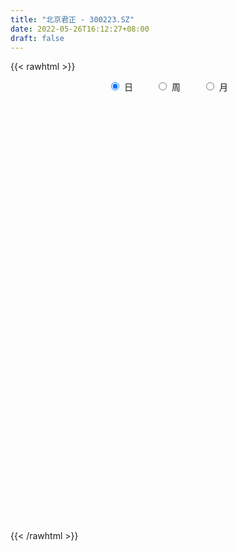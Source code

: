 ```yaml
---
title: "北京君正 - 300223.SZ"
date: 2022-05-26T16:12:27+08:00
draft: false
---
```

{{< rawhtml >}}
    <div style="text-align: center">
        <label style="padding: 1rem;"><input style="margin-right: .5rem" type="radio" name="period" value="D" checked onclick="period_change(this)">日</label>
        <label style="padding: 1rem;"><input style="margin-right: .5rem" type="radio" name="period" value="W" onclick="period_change(this)">周</label>
        <label style="padding: 1rem;"><input style="margin-right: .5rem" type="radio" name="period" value="M" onclick="period_change(this)">月</label>
    </div>
    <div id="chart" style="height: 700px;"></div> 
    <script type="text/javascript">
        const D_v = [84270.51,56383.47,56503.86,45281.15,44672.81,150860.76,110111.53,85187.93,213343.39,241143.5,139353.38,173042.78,112710.68,86543.29,142163.67,182249.05,111725.04,137125.11,153943.6,127620.6,141353.6,153854.5,178239.29,139499.93,108599.15,109347.55,140710.56,99074.39,81057.62,93890.1,126804.43,168637.62,96932.15,130476.59,152472.96,127607.55,123299.64,109580.13,89588.7,192807.83,142695.6,112813.03,86431.89,106050.54,78913.01,150518.63,156950.48,129943.34,115476.29,156248.58,188972.91,164316.49,175962.92,145520.25,189223.09,236355.39,152756.4,135109.88,102985.72,107028.63,116145.38,81200.71,123341.85,99102.23,124069.54,82002.11,112247.06,104123.64,108780.94,82328.48,105065.54,78488.36,102262.61,65218.27,82746.52,151040.43,88579.19,66542.63,94094.22,84524.3,58866.49,64564.28,54516.2,122815.86,154032.69,126493.06,66689.51,63449.24,45059.71,45998.02,71155.62,55121.89,64420.0,63271.1,47620.07,42903.28,49567.62,61291.76,51312.29,44168.86,44157.63,93023.47,114660.49,72688.44,48770.78,46878.37,162962.13,146911.44,141739.46,123471.37,118352.24,169072.61,116456.59,188192.93,122099.86,104673.9,118506.46,80360.63,92341.97,87863.37,115065.53,124339.17,62760.75,53795.1,56378.88,136765.93,68798.02,120783.42,137734.88,161833.72,95466.2,116543.44,92659.72,89073.76,83366.94,146425.81,149251.59,107357.75,81939.72,146765.56,157216.56,77253.02,69275.86,55476.41,53747.73,73339.72,128669.02,77452.18,41819.21,65744.65,59485.75,59907.71,43838.48,44656.55,45108.89,41390.24,42404.79,64822.56,57887.19,43411.29,148241.69,120243.7,104095.28,64319.55,63976.53,70634.63,86823.95,87615.01,54882.97,49953.25,47066.4,58661.37,61371.96,81991.78,47078.73,44647.34,58638.74,56228.92,40327.98,37397.46,33649.64,36145.61,55011.7,55160.36,59713.38,55528.57,45867.82,68282.62,127927.92,85063.36,67469.9,63909.34,61465.79,64440.18,62807.09,100445.43,81000.83,89641.88,77989.79,144338.3,106461.25,58663.84,95627.49,112183.85,122029.66,65165.95,64274.88,46405.75,36099.78,52005.27,70195.51,59459.88,37994.36,46578.43,40497.39,37326.83,42936.76,38983.83,42860.75,80863.81,56716.1,37644.83,54515.29,61215.79,56371.62,65597.17,44815.74,61304.18,74959.6,67238.75,53145.35,73294.15,92201.91,100791.51,80191.48,63892.18,57636.62,93394.6,110182.67,83879.39,79053.02,65950.66,74339.66,60784.08,122821.39,87662.36,195127.19,142938.94,92492.65,76794.56]
const D_histogram = [0.0,-0.1631243305,-0.2124804717,-0.2186769006,-0.2989535217,0.1654628781,0.5349230173,0.5515483352,1.3994819003,2.1078294007,2.4930316254,2.7176366225,2.6531444364,2.3007626786,2.1187612868,1.9155219949,1.5023193052,1.3241967481,1.3533440679,1.1357346556,1.2413416089,0.8781034319,1.0453358276,0.9327453779,0.7353356746,0.3192132482,0.2057360724,-0.1752472392,-0.45782901,-0.6494760036,-1.0355288762,-0.789483451,-0.9669195742,-0.8143488039,-0.2983430094,-0.2095170636,-0.3045496662,-0.2232422148,-0.3389337702,0.7676313413,0.978702332,1.1187209733,1.0166916468,0.8578800794,0.5147714628,1.017463503,2.0382086492,2.7913509625,3.1649960606,4.3129304636,5.0637688827,6.3010473062,6.8514027671,6.5846792694,4.812436108,1.9653467907,0.5325822931,-0.4720561041,-1.3384075112,-1.8003066971,-2.5336854297,-2.9654242286,-3.072772376,-3.6004300186,-3.4169048815,-3.7020496222,-4.2065079531,-4.0025496179,-3.6682070295,-3.3098097468,-2.782929927,-2.6554634592,-2.7496150817,-2.6900342198,-2.5649123717,-2.9910135869,-3.1157016985,-3.5126356638,-3.3749268777,-2.857606966,-2.5033131316,-2.2812987647,-1.9131462444,-1.2870937116,-1.9517753353,-1.7652032618,-1.6756139521,-1.8602017371,-1.7279188218,-1.6935849563,-1.4211931596,-1.3054689118,-1.2093452674,-0.8559262713,-0.8492115236,-0.5355540886,-0.2674563753,-0.2628064444,-0.281250034,-0.1893922345,-0.2159400308,0.0355406641,-0.1639912031,-0.0744181822,0.0137829478,-0.0981747345,0.6392568208,1.517319391,2.0524093585,1.9269023019,1.6933053954,2.0110810581,1.9971587954,2.6387946495,3.0262585671,3.1193516328,2.9674476014,2.4889615606,2.3855095137,1.9714665514,1.7571250589,0.9853149246,0.4434818654,-0.0384939307,-0.3267724401,-1.2250932697,-1.6026509442,-1.0725930173,-0.3825452304,0.2569695824,0.4069519095,-0.1690326672,-0.6231807097,-0.9323404157,-0.989979196,-0.6383554676,-0.1122857001,0.0331238778,0.0196751164,0.534006647,0.1505511655,-0.1632120161,-0.4790147471,-0.7069733723,-0.8439755282,-1.0386687289,-1.7228170291,-1.9451577497,-2.0680886043,-1.8648355012,-1.5184243299,-1.1122993438,-0.6664416542,-0.4498302136,-0.3412870381,-0.0590549258,0.1278431101,-0.1571525724,-0.6071139968,-0.9249030048,-1.7811730049,-2.3178233806,-2.742619218,-2.7503371715,-2.7701251692,-2.3944579258,-1.7117723289,-0.9374626845,-0.3681787863,0.0512534173,0.3265775636,0.7848561289,0.883994414,1.2556164551,1.240252991,0.9949911626,0.8683025097,0.5748974118,0.5490852426,0.4339115921,0.2582038674,0.1878322189,0.4260603121,0.3937006502,0.6360736128,0.5068017205,0.3186902083,0.2713125515,0.8819865956,1.0516731256,1.2770040324,1.3444377054,1.4339405489,1.2166092406,0.7677169503,0.7462150547,0.3723500527,0.2545914684,0.0987317349,-0.299616372,-0.3567740058,-0.5689657599,-1.0043939971,-0.9917556575,-0.6207369589,-0.4566654841,-0.2843603112,-0.2103671421,-0.1554446894,-0.1877523648,-0.2968633595,-0.378155543,-0.4770931992,-0.2949136946,-0.3264048354,-0.2150098826,-0.2427679744,-0.3468015833,-0.3947581384,-0.801098856,-0.797567686,-0.8462960718,-0.7899175151,-0.584575722,-0.2576462264,-0.1282440562,-0.0174584565,0.0107968475,-0.1679826066,-0.5127213735,-0.7846102213,-0.4963810486,-0.4677540053,-0.2812722693,-0.1900560996,-0.212676845,-0.0886359326,0.2180321041,0.6149361802,0.944082264,1.2209254644,1.3226082957,1.5084611213,1.5162710349,1.8598126868,1.9492801673,2.6323489485,2.654579956,2.5042838275,2.1388938294]
const D_fast = [0.0,-0.2039054131,-0.3063816722,-0.3672473263,-0.5222623279,-0.0164802086,0.486710685,0.6412230867,1.8390271269,3.0743319775,4.0827921085,4.9868062613,5.5856001842,5.8084090961,6.156098026,6.4317392328,6.3941163695,6.5470429994,6.9145263362,6.9808505877,7.3967929433,7.2530806243,7.6816469769,7.8022428716,7.7886670869,7.4523479726,7.3903048149,6.9655096935,6.5684706703,6.2144546757,5.569519584,5.6181941465,5.1990281297,5.1480116991,5.5894317413,5.6258784211,5.4547084019,5.4802052997,5.2797803017,6.5782532485,7.0339998222,7.4536987068,7.6058422921,7.6615007445,7.4470849935,8.2041429096,9.734440218,11.185420272,12.3503143853,14.5764814041,16.5932620439,19.4058022939,21.6690084466,23.0484547662,22.4793206319,20.1235680123,18.823949088,17.7012966648,16.5003433798,15.5883675197,14.2215674296,13.0484725735,12.1729313322,10.7451661849,10.0744651016,8.8638079554,7.3077226362,6.5110435669,5.9283343979,5.4592792439,5.2904265819,4.7540271849,3.972471792,3.359544099,2.8434378541,1.6695832423,0.765969706,-0.5091231752,-1.2151461086,-1.4122279384,-1.6837623869,-2.0320727111,-2.1422067519,-1.8379276471,-2.9905531046,-3.2452818465,-3.5745960249,-4.2242342442,-4.5239310343,-4.9129934079,-4.9958999011,-5.2065428812,-5.4127555536,-5.2733181254,-5.4789062586,-5.2991373457,-5.0979037263,-5.1589554065,-5.2477115046,-5.2032017637,-5.2837345677,-5.0233687068,-5.2638983747,-5.1929298994,-5.1012830325,-5.2377843984,-4.3405386379,-3.0831462199,-2.0349539128,-1.6787353939,-1.4890059516,-0.6684600243,-0.1830925882,1.1182419283,2.2622704876,3.1352014616,3.7251593305,3.8689136799,4.3618390114,4.440662687,4.6656024591,4.140121056,3.7091584632,3.2175591844,2.8475875649,1.6429934179,0.8647730073,1.1266826799,1.7210941592,2.4248513677,2.6765716721,2.0583289286,1.4483857087,0.9061408988,0.6010073195,0.793042181,1.2910405235,1.4447310708,1.4362010885,2.0840342808,1.7382165907,1.3836504051,0.9480939873,0.543392019,0.195395981,-0.2589644018,-1.3738169593,-2.0824471173,-2.722400123,-2.9853558953,-3.0185508064,-2.8905006563,-2.6112533802,-2.507099493,-2.4838780771,-2.2164096962,-1.9975508828,-2.3218347084,-2.923574632,-3.4725893912,-4.7741526425,-5.8902588634,-7.0007095053,-7.6960117517,-8.4083310416,-8.6312782797,-8.376535765,-7.8365917918,-7.3593525901,-6.9271070322,-6.570138495,-5.9156458975,-5.5955090089,-4.9099828539,-4.6152830704,-4.6117971081,-4.5214101335,-4.6710908785,-4.559631737,-4.5663274895,-4.6774842474,-4.7008978411,-4.3561546699,-4.2900891692,-3.8886978035,-3.8912692656,-3.9997082258,-3.9792577447,-3.1480870517,-2.7154822403,-2.1709003254,-1.7673572261,-1.3193692454,-1.2325482435,-1.4895112962,-1.3244594281,-1.6052369169,-1.6593476341,-1.7905244339,-2.2637766338,-2.410127769,-2.7645609631,-3.4510876996,-3.6863882743,-3.4705538155,-3.4206487117,-3.3194336165,-3.298032233,-3.2819709526,-3.3612167193,-3.5445435539,-3.7203746231,-3.9385855791,-3.8301344981,-3.9432268478,-3.8855843656,-3.974034451,-4.1647684557,-4.3114145454,-4.918029977,-5.1138907285,-5.3741931323,-5.5152939543,-5.4560960917,-5.1935781528,-5.0962369966,-4.989816011,-4.9588614951,-5.1796366009,-5.6525557112,-6.1205971143,-5.9564632037,-6.0447746617,-5.9286109931,-5.8849088483,-5.9606988049,-5.8588168757,-5.4976408129,-4.9470026918,-4.381836042,-3.7997614755,-3.3674265703,-2.8044584644,-2.417580792,-1.6090859684,-1.0322984461,0.3088575723,0.9947335687,1.470508397,1.6398418563]
const D_slow = [0.0,-0.0407810826,-0.0939012005,-0.1485704257,-0.2233088061,-0.1819430866,-0.0482123323,0.0896747515,0.4395452266,0.9665025768,1.5897604831,2.2691696388,2.9324557478,3.5076464175,4.0373367392,4.5162172379,4.8917970642,5.2228462512,5.5611822682,5.8451159321,6.1554513344,6.3749771923,6.6363111492,6.8694974937,7.0533314124,7.1331347244,7.1845687425,7.1407569327,7.0262996802,6.8639306793,6.6050484603,6.4076775975,6.165947704,5.962360503,5.8877747506,5.8353954847,5.7592580682,5.7034475145,5.6187140719,5.8106219072,6.0552974902,6.3349777335,6.5891506453,6.8036206651,6.9323135308,7.1866794065,7.6962315688,8.3940693095,9.1853183246,10.2635509405,11.5294931612,13.1047549877,14.8176056795,16.4637754969,17.6668845239,18.1582212215,18.2913667948,18.1733527688,17.838750891,17.3886742167,16.7552528593,16.0138968022,15.2457037082,14.3455962035,13.4913699831,12.5658575776,11.5142305893,10.5135931848,9.5965414274,8.7690889907,8.073356509,7.4094906442,6.7220868737,6.0495783188,5.4083502259,4.6605968291,3.8816714045,3.0035124886,2.1597807691,1.4453790276,0.8195507447,0.2492260535,-0.2290605075,-0.5508339355,-1.0387777693,-1.4800785847,-1.8989820728,-2.364032507,-2.7960122125,-3.2194084516,-3.5747067415,-3.9010739694,-4.2034102863,-4.4173918541,-4.629694735,-4.7635832571,-4.830447351,-4.8961489621,-4.9664614706,-5.0138095292,-5.0677945369,-5.0589093709,-5.0999071717,-5.1185117172,-5.1150659803,-5.1396096639,-4.9797954587,-4.6004656109,-4.0873632713,-3.6056376958,-3.182311347,-2.6795410824,-2.1802513836,-1.5205527212,-0.7639880795,0.0158498287,0.7577117291,1.3799521193,1.9763294977,2.4691961355,2.9084774003,3.1548061314,3.2656765978,3.2560531151,3.1743600051,2.8680866876,2.4674239516,2.1992756972,2.1036393896,2.1678817852,2.2696197626,2.2273615958,2.0715664184,1.8384813145,1.5909865155,1.4313976486,1.4033262236,1.411607193,1.4165259721,1.5500276338,1.5876654252,1.5468624212,1.4271087344,1.2503653913,1.0393715093,0.779704327,0.3490000698,-0.1372893676,-0.6543115187,-1.120520394,-1.5001264765,-1.7782013125,-1.944811726,-2.0572692794,-2.1425910389,-2.1573547704,-2.1253939929,-2.164682136,-2.3164606352,-2.5476863864,-2.9929796376,-3.5724354828,-4.2580902873,-4.9456745801,-5.6382058724,-6.2368203539,-6.6647634361,-6.8991291072,-6.9911738038,-6.9783604495,-6.8967160586,-6.7005020264,-6.4795034229,-6.1655993091,-5.8555360613,-5.6067882707,-5.3897126433,-5.2459882903,-5.1087169796,-5.0002390816,-4.9356881148,-4.88873006,-4.782214982,-4.6837898195,-4.5247714163,-4.3980709861,-4.3183984341,-4.2505702962,-4.0300736473,-3.7671553659,-3.4479043578,-3.1117949315,-2.7533097942,-2.4491574841,-2.2572282465,-2.0706744828,-1.9775869696,-1.9139391025,-1.8892561688,-1.9641602618,-2.0533537632,-2.1955952032,-2.4466937025,-2.6946326168,-2.8498168566,-2.9639832276,-3.0350733054,-3.0876650909,-3.1265262632,-3.1734643544,-3.2476801943,-3.3422190801,-3.4614923799,-3.5352208035,-3.6168220124,-3.670574483,-3.7312664766,-3.8179668724,-3.916656407,-4.116931121,-4.3163230425,-4.5278970605,-4.7253764392,-4.8715203697,-4.9359319263,-4.9679929404,-4.9723575545,-4.9696583426,-5.0116539943,-5.1398343377,-5.335986893,-5.4600821551,-5.5770206564,-5.6473387238,-5.6948527487,-5.7480219599,-5.7701809431,-5.715672917,-5.561938872,-5.325918306,-5.0206869399,-4.690034866,-4.3129195856,-3.9338518269,-3.4688986552,-2.9815786134,-2.3234913763,-1.6598463873,-1.0337754304,-0.4990519731]
const D_data = [['2021-05-17', 62.1357, 64.8217, 62.0958, 65.7003],['2021-05-18', 63.8032, 62.2656, 61.9061, 63.8032],['2021-05-19', 61.0075, 62.9545, 59.9091, 63.6734],['2021-05-20', 62.9246, 63.1542, 62.6649, 65.6105],['2021-05-21', 62.3854, 61.7563, 61.7364, 63.6435],['2021-05-24', 60.8976, 69.5445, 60.638, 71.6613],['2021-05-25', 70.9224, 70.8825, 69.6144, 73.9678],['2021-05-26', 70.7726, 67.9469, 67.6474, 70.8825],['2021-05-27', 67.897, 81.5363, 67.897, 81.5363],['2021-05-28', 81.1769, 85.5203, 78.5808, 90.1133],['2021-05-31', 86.0395, 86.4688, 84.4918, 89.005],['2021-06-01', 84.86, 88.48, 84.06, 93.85],['2021-06-02', 88.59, 87.82, 85.89, 89.8],['2021-06-03', 86.5, 85.53, 83.78, 87.43],['2021-06-04', 86.6, 88.53, 84.0, 91.29],['2021-06-07', 89.38, 89.45, 86.72, 92.33],['2021-06-08', 87.82, 87.19, 86.03, 88.76],['2021-06-09', 85.88, 90.39, 85.88, 93.5],['2021-06-10', 88.9, 94.43, 88.77, 95.73],['2021-06-11', 93.5, 92.64, 90.74, 95.72],['2021-06-15', 92.79, 98.2, 90.6, 99.85],['2021-06-16', 97.5, 93.37, 92.01, 105.3],['2021-06-17', 94.98, 101.19, 93.5, 104.9],['2021-06-18', 100.0, 99.59, 95.6, 101.95],['2021-06-21', 97.68, 99.35, 97.68, 102.99],['2021-06-22', 99.0, 96.38, 95.27, 100.69],['2021-06-23', 96.02, 99.97, 95.8, 103.2],['2021-06-24', 98.92, 96.31, 94.57, 101.8],['2021-06-25', 96.0, 96.5, 93.18, 98.17],['2021-06-28', 95.5, 96.9, 94.62, 100.9],['2021-06-29', 97.22, 93.18, 90.1, 97.5],['2021-06-30', 94.43, 100.92, 92.58, 104.81],['2021-07-01', 102.01, 95.99, 95.99, 102.06],['2021-07-02', 97.4, 100.21, 95.69, 101.85],['2021-07-05', 103.05, 106.98, 101.0, 108.8],['2021-07-06', 105.89, 103.9, 100.33, 106.98],['2021-07-07', 100.39, 102.2, 94.0, 102.96],['2021-07-08', 101.0, 104.98, 99.7, 105.79],['2021-07-09', 101.94, 103.0, 99.59, 104.49],['2021-07-12', 104.1, 122.0, 101.1, 123.59],['2021-07-13', 119.6, 115.9, 110.0, 121.79],['2021-07-14', 112.9, 117.69, 112.8, 122.5],['2021-07-15', 114.99, 116.54, 113.4, 118.98],['2021-07-16', 117.78, 116.83, 115.27, 122.66],['2021-07-19', 112.0, 114.69, 111.11, 117.6],['2021-07-20', 113.0, 127.35, 112.68, 130.0],['2021-07-21', 128.62, 140.27, 128.62, 150.0],['2021-07-22', 145.42, 144.82, 141.99, 151.99],['2021-07-23', 147.14, 146.77, 138.96, 152.0],['2021-07-26', 152.47, 165.0, 152.47, 169.88],['2021-07-27', 167.0, 170.5, 164.0, 192.0],['2021-07-28', 170.0, 188.32, 160.1, 188.36],['2021-07-29', 192.37, 191.84, 174.77, 199.97],['2021-07-30', 187.0, 190.0, 182.0, 199.3],['2021-08-02', 185.13, 172.61, 166.0, 185.13],['2021-08-03', 171.0, 151.88, 147.6, 174.64],['2021-08-04', 153.81, 161.6, 152.55, 164.63],['2021-08-05', 159.68, 162.98, 157.59, 170.26],['2021-08-06', 159.7, 161.48, 156.1, 165.0],['2021-08-09', 155.71, 164.2, 155.33, 165.57],['2021-08-10', 165.03, 158.25, 152.03, 165.03],['2021-08-11', 155.91, 159.0, 154.05, 162.35],['2021-08-12', 160.0, 161.41, 158.4, 170.9],['2021-08-13', 157.0, 153.85, 153.28, 161.98],['2021-08-16', 153.01, 161.0, 153.01, 166.0],['2021-08-17', 163.48, 153.85, 152.97, 164.0],['2021-08-18', 153.82, 147.5, 144.8, 156.35],['2021-08-19', 148.0, 153.84, 147.0, 157.5],['2021-08-20', 156.0, 155.29, 155.0, 164.54],['2021-08-23', 156.34, 155.98, 151.69, 158.53],['2021-08-24', 156.8, 159.25, 150.3, 161.66],['2021-08-25', 160.35, 154.94, 152.8, 164.72],['2021-08-26', 154.93, 151.09, 149.0, 159.2],['2021-08-27', 151.09, 151.65, 149.3, 155.0],['2021-08-30', 153.25, 151.68, 150.5, 159.24],['2021-08-31', 153.0, 142.44, 137.49, 154.57],['2021-09-01', 142.99, 142.88, 135.72, 143.6],['2021-09-02', 140.0, 135.88, 135.88, 141.89],['2021-09-03', 137.75, 139.48, 135.54, 142.73],['2021-09-06', 138.83, 143.77, 135.31, 146.29],['2021-09-07', 143.0, 142.1, 140.0, 144.47],['2021-09-08', 141.38, 140.16, 138.38, 144.0],['2021-09-09', 140.21, 141.91, 138.0, 142.68],['2021-09-10', 141.09, 146.5, 138.5, 152.88],['2021-09-13', 146.5, 128.8, 128.3, 146.6],['2021-09-14', 128.8, 136.5, 128.5, 139.5],['2021-09-15', 135.61, 134.41, 131.52, 138.66],['2021-09-16', 135.65, 128.99, 128.83, 136.85],['2021-09-17', 130.0, 131.01, 128.35, 133.3],['2021-09-22', 129.45, 128.43, 126.8, 130.7],['2021-09-23', 129.37, 130.51, 128.39, 135.41],['2021-09-24', 130.0, 127.97, 127.64, 131.88],['2021-09-27', 127.5, 126.71, 123.99, 132.58],['2021-09-28', 124.68, 129.71, 123.6, 132.66],['2021-09-29', 129.0, 125.01, 124.13, 129.98],['2021-09-30', 124.99, 128.5, 124.85, 129.0],['2021-10-08', 130.73, 128.5, 126.02, 132.5],['2021-10-11', 129.8, 125.03, 124.7, 131.77],['2021-10-12', 125.92, 123.78, 121.5, 125.93],['2021-10-13', 123.05, 124.46, 121.65, 124.99],['2021-10-14', 124.46, 122.27, 121.58, 125.3],['2021-10-15', 122.2, 125.57, 120.26, 129.97],['2021-10-18', 124.97, 119.28, 114.5, 126.11],['2021-10-19', 117.98, 121.78, 117.2, 122.63],['2021-10-20', 122.36, 121.49, 119.7, 123.5],['2021-10-21', 122.98, 118.15, 117.96, 122.98],['2021-10-22', 120.0, 129.99, 120.0, 137.9],['2021-10-25', 132.01, 136.32, 127.0, 137.0],['2021-10-26', 137.01, 136.67, 130.86, 141.0],['2021-10-27', 135.0, 130.55, 129.0, 135.0],['2021-10-28', 128.2, 129.19, 128.2, 137.74],['2021-10-29', 128.01, 137.4, 127.6, 141.45],['2021-11-01', 137.0, 135.33, 133.22, 139.87],['2021-11-02', 134.0, 146.85, 133.36, 150.08],['2021-11-03', 146.85, 148.57, 145.41, 150.8],['2021-11-04', 148.3, 148.6, 144.68, 149.58],['2021-11-05', 153.0, 147.87, 147.6, 157.57],['2021-11-08', 143.79, 144.41, 141.48, 146.8],['2021-11-09', 144.76, 149.73, 141.2, 151.0],['2021-11-10', 146.61, 146.5, 142.8, 147.8],['2021-11-11', 146.13, 149.18, 145.01, 155.58],['2021-11-12', 146.0, 141.05, 137.6, 146.0],['2021-11-15', 140.0, 141.4, 139.2, 143.85],['2021-11-16', 140.0, 140.0, 139.5, 143.5],['2021-11-17', 139.04, 140.65, 138.4, 143.85],['2021-11-18', 134.79, 129.59, 129.5, 136.49],['2021-11-19', 129.99, 131.9, 128.5, 132.33],['2021-11-22', 131.78, 142.95, 130.08, 143.18],['2021-11-23', 142.9, 147.99, 142.21, 150.9],['2021-11-24', 148.02, 151.22, 148.02, 159.6],['2021-11-25', 151.0, 147.81, 147.08, 154.2],['2021-11-26', 148.2, 137.97, 137.65, 148.55],['2021-11-29', 136.99, 136.69, 133.21, 137.88],['2021-11-30', 139.0, 136.09, 135.29, 139.8],['2021-12-01', 135.71, 137.72, 135.41, 141.26],['2021-12-02', 137.62, 143.21, 134.5, 145.16],['2021-12-03', 141.69, 147.68, 141.2, 151.0],['2021-12-06', 150.0, 144.9, 144.33, 152.5],['2021-12-07', 146.0, 143.49, 141.7, 148.89],['2021-12-08', 145.23, 151.9, 145.23, 156.0],['2021-12-09', 151.88, 141.5, 140.56, 151.89],['2021-12-10', 139.6, 140.7, 138.0, 142.38],['2021-12-13', 139.3, 138.92, 137.6, 140.57],['2021-12-14', 138.0, 138.26, 137.35, 139.5],['2021-12-15', 138.0, 137.95, 136.6, 139.3],['2021-12-16', 138.35, 135.7, 135.2, 141.1],['2021-12-17', 131.0, 126.15, 124.8, 133.47],['2021-12-20', 121.99, 128.02, 121.56, 128.5],['2021-12-21', 126.08, 126.66, 124.15, 128.59],['2021-12-22', 128.08, 129.26, 126.0, 132.51],['2021-12-23', 129.2, 131.0, 128.31, 133.56],['2021-12-24', 131.0, 132.5, 130.99, 135.27],['2021-12-27', 132.49, 134.33, 131.8, 136.18],['2021-12-28', 134.0, 132.52, 131.6, 136.36],['2021-12-29', 132.0, 131.43, 130.5, 133.97],['2021-12-30', 131.45, 134.2, 131.1, 135.5],['2021-12-31', 133.9, 134.0, 131.07, 136.3],['2022-01-04', 134.01, 127.5, 126.58, 135.01],['2022-01-05', 128.02, 122.81, 122.0, 128.69],['2022-01-06', 122.21, 121.42, 118.5, 123.05],['2022-01-07', 115.01, 110.0, 108.5, 119.0],['2022-01-10', 109.64, 108.11, 106.45, 110.02],['2022-01-11', 107.89, 104.31, 102.5, 108.44],['2022-01-12', 105.28, 105.5, 104.0, 106.3],['2022-01-13', 105.4, 102.3, 101.7, 105.49],['2022-01-14', 101.5, 105.3, 101.01, 106.8],['2022-01-17', 105.9, 109.45, 104.8, 110.72],['2022-01-18', 109.5, 112.52, 107.72, 113.95],['2022-01-19', 111.0, 112.08, 110.12, 113.28],['2022-01-20', 111.96, 111.76, 110.52, 114.8],['2022-01-21', 110.78, 111.0, 109.56, 114.33],['2022-01-24', 110.0, 114.76, 109.57, 115.62],['2022-01-25', 119.0, 111.5, 111.48, 119.95],['2022-01-26', 112.0, 116.15, 111.0, 119.88],['2022-01-27', 115.8, 112.41, 112.21, 118.45],['2022-01-28', 112.86, 108.9, 108.55, 114.21],['2022-02-07', 112.35, 109.34, 108.51, 116.92],['2022-02-08', 109.0, 105.93, 103.33, 109.78],['2022-02-09', 104.5, 108.13, 103.11, 108.29],['2022-02-10', 108.45, 106.3, 105.2, 109.1],['2022-02-11', 105.0, 104.32, 103.82, 107.85],['2022-02-14', 103.32, 104.45, 100.63, 105.48],['2022-02-15', 105.0, 108.33, 104.03, 109.0],['2022-02-16', 110.0, 105.15, 104.91, 110.2],['2022-02-17', 105.0, 108.92, 104.41, 109.51],['2022-02-18', 107.1, 104.39, 103.61, 108.39],['2022-02-21', 103.8, 102.5, 102.0, 105.7],['2022-02-22', 101.01, 103.25, 97.24, 103.35],['2022-02-23', 101.4, 112.9, 101.3, 113.9],['2022-02-24', 111.8, 109.71, 107.79, 113.98],['2022-02-25', 113.57, 111.9, 110.09, 114.58],['2022-02-28', 111.9, 111.3, 110.24, 114.2],['2022-03-01', 111.3, 112.7, 109.74, 113.5],['2022-03-02', 110.87, 109.2, 106.48, 110.87],['2022-03-03', 109.98, 104.95, 104.46, 111.18],['2022-03-04', 104.33, 109.33, 103.74, 113.26],['2022-03-07', 109.26, 104.0, 103.4, 109.87],['2022-03-08', 104.0, 105.85, 103.6, 110.0],['2022-03-09', 108.0, 104.5, 100.16, 109.05],['2022-03-10', 108.0, 99.6, 98.78, 108.05],['2022-03-11', 95.37, 102.09, 94.6, 102.19],['2022-03-14', 99.58, 98.74, 98.74, 102.96],['2022-03-15', 98.0, 93.22, 92.87, 100.0],['2022-03-16', 96.5, 96.52, 90.3, 96.72],['2022-03-17', 98.2, 101.01, 97.12, 102.18],['2022-03-18', 99.99, 99.02, 98.17, 101.49],['2022-03-21', 98.87, 99.31, 97.54, 100.8],['2022-03-22', 99.84, 98.11, 97.21, 100.2],['2022-03-23', 98.4, 97.63, 97.06, 99.06],['2022-03-24', 97.0, 96.01, 93.81, 97.29],['2022-03-25', 97.5, 94.01, 94.0, 100.99],['2022-03-28', 90.0, 93.1, 88.0, 93.6],['2022-03-29', 92.67, 91.56, 90.7, 93.87],['2022-03-30', 91.7, 94.5, 91.7, 95.13],['2022-03-31', 93.82, 91.47, 90.91, 94.4],['2022-04-01', 91.38, 92.74, 90.21, 93.6],['2022-04-06', 92.0, 90.51, 88.84, 92.1],['2022-04-07', 90.4, 88.42, 88.39, 91.5],['2022-04-08', 88.6, 87.86, 85.2, 89.5],['2022-04-11', 87.5, 81.08, 80.31, 87.8],['2022-04-12', 81.84, 83.88, 80.54, 84.0],['2022-04-13', 83.35, 81.81, 81.5, 85.18],['2022-04-14', 82.0, 81.83, 80.7, 84.09],['2022-04-15', 80.38, 83.17, 79.54, 84.4],['2022-04-18', 82.01, 85.1, 82.0, 85.47],['2022-04-19', 85.02, 83.0, 81.76, 85.43],['2022-04-20', 83.0, 82.65, 81.69, 84.25],['2022-04-21', 81.91, 81.28, 81.05, 86.68],['2022-04-22', 80.67, 77.5, 77.01, 83.58],['2022-04-25', 75.85, 73.0, 72.79, 77.2],['2022-04-26', 72.82, 70.97, 70.65, 74.4],['2022-04-27', 69.39, 76.75, 69.28, 77.0],['2022-04-28', 75.64, 73.18, 71.71, 75.87],['2022-04-29', 73.79, 74.64, 70.41, 75.47],['2022-05-05', 73.7, 73.2, 72.8, 75.71],['2022-05-06', 71.05, 70.98, 69.8, 71.86],['2022-05-09', 70.5, 72.15, 70.37, 73.67],['2022-05-10', 71.26, 74.84, 70.63, 77.77],['2022-05-11', 74.84, 77.41, 74.03, 81.01],['2022-05-12', 76.0, 78.38, 75.75, 79.8],['2022-05-13', 79.0, 79.5, 76.91, 80.65],['2022-05-16', 80.5, 78.66, 78.43, 81.68],['2022-05-17', 78.9, 80.99, 78.07, 81.88],['2022-05-18', 81.03, 79.91, 79.88, 81.6],['2022-05-19', 78.74, 85.9, 78.38, 86.48],['2022-05-20', 85.1, 84.96, 82.95, 86.1],['2022-05-23', 95.0, 95.96, 93.8, 99.53],['2022-05-24', 95.0, 91.43, 91.18, 97.3],['2022-05-25', 91.56, 90.8, 88.55, 92.88],['2022-05-26', 90.6, 88.46, 87.82, 90.9]]
const W_v = [260486.56,123457.73,127100.58,271107.85,134683.89,219204.86,146665.1,132831.45,204684.17,120318.38,459478.1699999999,836331.85,509971.6800000001,593167.2499999999,438497.53,274759.58,292572.8,215346.81,334995.17,440180.53,417715.6899999999,606301.28,841805.9500000001,834723.8300000001,802232.2100000001,417032.89,426778.01,484616.42,485694.24,333021.39,320528.02,255939.47,274737.54,117434.33,85391.21,307453.8700000001,356815.42,294401.07,250815.64,307027.3,590194.1899999999,657253.8199999999,772236.63,722828.7,265162.02,300583.81,231891.57,338334.88,222211.28,173014.93,176408.22,175045.9,221454.94,291081.98,450407.66,378963.65,335995.8,196532.06,214333.06,211082.34,168797.1,155186.14,397040.1,168888.7,161753.28,87760.31,159111.72,159085.85,154161.13,158158.34,159497.47,310323.1,168743.13,119152.61,110844.18,54152.33,142321.78,101101.25,194741.76,141716.28,255729.19,242659.04,447929.23,538828.01,786994.36,392046.62,430179.76,451092.4299999999,278624.78,229466.63,216456.93,53382.78,200474.73,2589.54,1124564.9099999999,973801.8300000001,433470.14,435039.27,336336.72,304916.05,379285.55,373520.68,546635.4399999999,453613.28,476075.57,878463.3399999999,591036.23,616227.66,589254.16,754049.6300000001,620332.3400000001,684148.72,674951.84,93539.0,290887.27,353004.64,239819.4,431155.72,512971.57,421013.29,634245.9399999999,516577.0699999999,725031.9099999999,825862.67,841104.34,541522.67,397908.16,472986.88,533078.01,609631.41,526230.87,622664.21,560313.1899999999,529986.1900000001,411130.35,405504.35,363114.12,345472.87,396142.96,259709.43,328846.27,302727.57,316211.29,294466.72,346788.7,589352.66,286989.79,302037.4400000001,326144.12,256183.14,240693.15,370261.72,568966.64,477874.73,379287.03,228396.04,280272.55,163828.04,153161.32,175632.5,177517.86,174682.9,125600.08,86829.67,70973.98,18174.38,105514.88,68695.67,115627.04,200055.12,237332.71,435814.69,467019.7,371045.91,383311.01,271621.8,266956.81,131228.18,405318.29,359242.72,309033.0000000001,221833.2,166059.93,100737.91,88118.95,191419.74,250528.46,232223.36,139511.36,145335.23,346269.43,202214.37,176780.08,241139.28,505955.89,189684.49,304445.28,287111.7999999999,800647.11,653813.8,712663.3999999999,612947.3200000001,538789.27,616740.89,602548.98,640798.89,631801.75,831021.15,816430.48,526818.8,531223.29,433363.26,483002.99,385287.13,455724.21,172275.53,218214.45,49567.62,293954.01,445960.21,699547.12,649929.74,499970.67,378498.6800000001,632361.66,560777.8199999999,570532.61,380508.74,304409.5,217398.95,314362.73,423269.6899999999,326341.58,293751.18,226242.74,261559.62,394611.62,353067.83,499432.05,453670.7900000001,268981.19,221856.89,124781.34,290955.82,303048.31,386671.67,144083.66,424146.3,411558.15,507353.34]
const W_histogram = [0.0,-0.0461210256,-0.0550135098,-0.1094267016,-0.2168387868,-0.1440520775,-0.0954098098,-0.069536508,0.0172128847,0.100951169,0.5376353528,0.940797829,1.0330023465,1.112380551,0.8801368401,0.6949500905,0.5585113968,0.3620268773,0.25878205,0.2850687654,-0.0325508189,0.0421367623,0.2319872367,0.4384769075,0.4362792614,0.2430189474,0.1415770599,0.0512559783,-0.0863294895,-0.2514270051,-0.4552881521,-0.8832639524,-1.1992862991,-1.34154819,-1.2758445037,-1.1206165017,-0.8459428946,-0.6907222988,-0.7383418841,-0.451913965,0.0102858868,0.1379854516,0.3188646075,0.3219434269,0.2460810525,0.2190526957,0.0793477677,0.0251443975,-0.1481763254,-0.1736021629,-0.2486957157,-0.376020321,-0.3057824265,-0.2846476697,-0.1012474192,0.0210757999,0.0751079796,-0.0528794051,-0.0379771967,-0.095246693,-0.1009633088,-0.1018473604,-0.0644199914,-0.127631184,-0.109655632,-0.0923999142,-0.2430576689,-0.4026636148,-0.4612205629,-0.395031973,-0.3372406086,-0.1221259342,-0.0338935422,-0.0176494785,-0.0486075899,-0.0367649127,0.01982352,0.0498877938,0.1507461193,0.2267006879,0.3207361934,0.4051660118,0.7124557374,1.1315119702,1.2052681098,1.2539393836,1.2470999637,1.3105547113,1.1495218968,0.8822476082,0.6533082614,0.4366365058,0.0776176311,-0.0108153548,-0.0185593527,0.1523353798,-0.0266266702,-0.0961949,-0.0869493071,-0.1330990374,-0.0838093855,0.0407567964,0.11794125,0.2675287602,0.5540926784,0.7585630341,0.8475154163,1.111724635,1.4604692233,2.3516339412,2.5283679199,2.798569015,2.2242697405,1.5796375016,1.0606580007,0.5751325704,0.2570615487,0.2301671293,0.4867087673,1.0611857884,0.932614771,0.8650194983,1.650296252,2.9334933378,3.0841864122,2.9223937196,2.5359802914,2.3418522794,1.9901675298,2.3552364642,2.2841787689,2.7794010166,3.7979870743,3.4442790724,2.4112797624,1.3892256254,-0.4185881877,-1.9751354597,-2.4973114005,-3.2900982265,-3.475740661,-4.0577896497,-3.8079655581,-3.3266321594,-2.6726030946,-2.3450632771,-2.5971977514,-2.2173115752,-1.7212334709,-1.5127655837,-1.1008059712,-0.9442319783,0.6080187888,-0.4057964805,-1.6771903535,-2.1321604466,-2.4366790023,-2.5616648432,-2.6216254175,-2.5628899988,-2.1338813642,-2.4264767931,-2.4769656598,-2.6828334115,-2.7410603692,-2.5859341675,-2.3171638623,-2.2835471177,-2.3970685319,-1.991142727,-1.5867047068,-0.280648249,1.0416033541,1.7046136461,2.3318805514,2.1657606745,1.870615228,1.603295419,0.7163770013,-0.0966653382,-0.589255118,-1.4923026209,-2.2609753743,-2.4590281736,-2.2273639818,-2.2591271172,-1.8253632686,-2.1659613224,-2.2866760863,-2.2688622568,-1.2825421996,-0.4580172571,0.09611928,0.39416084,0.8363208379,0.7046054389,0.5797921814,0.4390377312,1.891521541,2.9376725242,3.7378240262,4.5145654633,4.584896903,4.632287558,4.5935449061,5.1969239105,7.1873999278,10.7746926523,10.571312258,9.3117297649,8.0137725491,6.4173451218,4.1585386118,2.818158913,0.6807374985,-1.0512286835,-2.2080458291,-2.9725192134,-3.6312149535,-3.711745294,-3.2263965961,-2.209172999,-2.0102773162,-2.4788334849,-2.3642184485,-1.65240648,-1.6649480441,-2.6101478816,-2.7506326902,-2.6826196839,-4.1087258352,-5.1555125586,-5.2342207639,-5.1878780244,-5.2120287212,-4.9704659143,-4.0888900365,-3.4863426729,-3.3803539147,-3.3173304079,-3.4007858853,-3.3252475367,-3.3768176377,-3.4855316561,-3.6789604851,-3.727634327,-3.7255850824,-2.9060605074,-1.8057776165,-0.7081663881]
const W_fast = [0.0,-0.0576512821,-0.0802971437,-0.1620670109,-0.3236887927,-0.2869151028,-0.2621252876,-0.2536361128,-0.1625834989,-0.0536074224,0.5174855996,1.1558475331,1.5063026373,1.8637759794,1.8515664785,1.8401172516,1.8433064071,1.7373286069,1.6987792921,1.7963331989,1.4705759099,1.5557976816,1.8036449651,2.1197538629,2.2266260322,2.094120455,2.0280728324,1.9505657454,1.7913979052,1.5634436383,1.2457604533,0.596968665,-0.0188752565,-0.4965241949,-0.7497816345,-0.874707758,-0.8115198746,-0.8289798534,-1.0611849097,-0.8877354819,-0.4229641583,-0.2607682307,-0.0001729229,0.0833917533,0.069049642,0.0967844591,-0.023083527,-0.0710007978,-0.281365602,-0.3501919803,-0.487459462,-0.7087891476,-0.7149968597,-0.7650240203,-0.6069356246,-0.4793434555,-0.4065342809,-0.5477415169,-0.5423336076,-0.6234147772,-0.6543722203,-0.6807181119,-0.6593957408,-0.7545147294,-0.7639530854,-0.7697973462,-0.9812195181,-1.2414913677,-1.4153534565,-1.4479228599,-1.4744416476,-1.2898584568,-1.2100994503,-1.1982677563,-1.2413777652,-1.2387263161,-1.1771820034,-1.1346457812,-0.9961009258,-0.8634711853,-0.6892516315,-0.50353031,-0.0181266501,0.6838075752,1.0588807423,1.421036862,1.725972433,2.1170658584,2.2434135181,2.1967011316,2.1310888501,2.023576221,1.6839617541,1.5928249295,1.5804410934,1.7894196709,1.6038009533,1.5101839985,1.4976922647,1.418267775,1.4466050806,1.5813604615,1.6880302276,1.9044999278,2.3295870157,2.72369813,3.0245293661,3.5666697436,4.2805316377,5.7596048409,6.5684307996,7.5382741485,7.520042309,7.2703194455,7.0165044448,6.6747621572,6.4209565226,6.4516038855,6.8298227154,7.6695961836,7.7741788589,7.9228384608,9.1206892775,11.1372596977,12.0589993752,12.6278051124,12.8753867572,13.2667218149,13.4125789478,14.3664569983,14.8664439952,16.0565164971,18.0245993234,18.5319610896,18.1017817202,17.4270339895,15.5145731294,13.4642419926,12.3177382017,10.702426819,9.6478492193,8.0513528182,7.3491855202,6.9988608791,6.9847391702,6.7260131685,5.8245792563,5.6501375388,5.7159072753,5.5461837666,5.6829418863,5.6034578846,7.3077133489,6.1924489595,4.5017574981,3.5137472933,2.6000589871,1.8346569354,1.1192900067,0.5373029258,0.4328412193,-0.4663734079,-1.1361036895,-2.0126797941,-2.7561718441,-3.2475291843,-3.5580498447,-4.0953198795,-4.8081084267,-4.8999683036,-4.89220646,-3.6563120645,-2.0736596229,-0.9844959194,0.2257411238,0.6010614155,0.773569776,0.9070738217,0.1992496544,-0.6379590197,-1.277862579,-2.5539857371,-3.887902334,-4.7007121768,-5.0258889804,-5.6224338951,-5.6450108637,-6.527099248,-7.2194830335,-7.7688847682,-7.1032002609,-6.3931796326,-5.8150132756,-5.4184315056,-4.7671912982,-4.7227553375,-4.7026205496,-4.7336155671,-2.808251372,-1.0276822577,0.7069252508,2.6123080537,3.8288637192,5.0343262637,6.1439698383,8.0465798203,11.8339058196,18.1148717072,20.5543193774,21.6226693255,22.328155247,22.3360641001,21.1168922431,20.4810522725,18.5138152327,16.5190418798,14.810213277,13.3026100893,11.7361106107,10.7276439468,10.4063934956,10.871323843,10.5676501967,9.4793856568,9.002946081,9.3016564296,8.8728778544,7.2751410465,6.4469980654,5.8443561507,3.3910685406,1.0554036775,-0.3318597187,-1.5824864852,-2.9096443624,-3.9106980341,-4.0513446653,-4.32038297,-5.0594826905,-5.8257917856,-6.7594437344,-7.5152172699,-8.4109917804,-9.3910887128,-10.5042576631,-11.4848400867,-12.4141871127,-12.3211776646,-11.6723391778,-10.7517695464]
const W_slow = [0.0,-0.0115302564,-0.0252836339,-0.0526403093,-0.106850006,-0.1428630253,-0.1667154778,-0.1840996048,-0.1797963836,-0.1545585914,-0.0201497532,0.2150497041,0.4733002907,0.7513954285,0.9714296385,1.1451671611,1.2847950103,1.3753017296,1.4399972421,1.5112644335,1.5031267287,1.5136609193,1.5716577285,1.6812769554,1.7903467707,1.8511015076,1.8864957725,1.8993097671,1.8777273947,1.8148706435,1.7010486054,1.4802326173,1.1804110426,0.8450239951,0.5260628691,0.2459087437,0.0344230201,-0.1382575546,-0.3228430256,-0.4358215169,-0.4332500452,-0.3987536823,-0.3190375304,-0.2385516737,-0.1770314105,-0.1222682366,-0.1024312947,-0.0961451953,-0.1331892766,-0.1765898174,-0.2387637463,-0.3327688266,-0.4092144332,-0.4803763506,-0.5056882054,-0.5004192554,-0.4816422605,-0.4948621118,-0.504356411,-0.5281680842,-0.5534089114,-0.5788707515,-0.5949757494,-0.6268835454,-0.6542974534,-0.6773974319,-0.7381618492,-0.8388277529,-0.9541328936,-1.0528908868,-1.137201039,-1.1677325225,-1.1762059081,-1.1806182777,-1.1927701752,-1.2019614034,-1.1970055234,-1.184533575,-1.1468470451,-1.0901718732,-1.0099878248,-0.9086963219,-0.7305823875,-0.447704395,-0.1463873675,0.1670974784,0.4788724693,0.8065111471,1.0938916213,1.3144535234,1.4777805887,1.5869397152,1.606344123,1.6036402843,1.5990004461,1.6370842911,1.6304276235,1.6063788985,1.5846415718,1.5513668124,1.530414466,1.5406036651,1.5700889776,1.6369711677,1.7754943373,1.9651350958,2.1770139499,2.4549451086,2.8200624144,3.4079708997,4.0400628797,4.7397051335,5.2957725686,5.690681944,5.9558464441,6.0996295867,6.1638949739,6.2214367562,6.3431139481,6.6084103952,6.8415640879,7.0578189625,7.4703930255,8.2037663599,8.974812963,9.7054113929,10.3394064657,10.9248695356,11.422411418,12.0112205341,12.5822652263,13.2771154804,14.226612249,15.0876820171,15.6905019577,16.0378083641,15.9331613172,15.4393774522,14.8150496021,13.9925250455,13.1235898803,12.1091424679,11.1571510783,10.3254930385,9.6573422648,9.0710764456,8.4217770077,7.8674491139,7.4371407462,7.0589493503,6.7837478575,6.5476898629,6.6996945601,6.59824544,6.1789478516,5.6459077399,5.0367379894,4.3963217786,3.7409154242,3.1001929245,2.5667225835,1.9601033852,1.3408619702,0.6701536174,-0.0151114749,-0.6615950168,-1.2408859824,-1.8117727618,-2.4110398948,-2.9088255765,-3.3055017532,-3.3756638155,-3.115262977,-2.6891095654,-2.1061394276,-1.564699259,-1.097045452,-0.6962215972,-0.5171273469,-0.5412936815,-0.688607461,-1.0616831162,-1.6269269598,-2.2416840032,-2.7985249986,-3.3633067779,-3.8196475951,-4.3611379257,-4.9328069472,-5.5000225114,-5.8206580613,-5.9351623756,-5.9111325556,-5.8125923456,-5.6035121361,-5.4273607764,-5.2824127311,-5.1726532983,-4.699772913,-3.965354782,-3.0308987754,-1.9022574096,-0.7560331838,0.4020387057,1.5504249322,2.8496559098,4.6465058918,7.3401790549,9.9830071194,12.3109395606,14.3143826979,15.9187189783,16.9583536313,17.6628933595,17.8330777342,17.5702705633,17.018259106,16.2751293027,15.3673255643,14.4393892408,13.6327900918,13.080496842,12.577927513,11.9582191417,11.3671645296,10.9540629096,10.5378258986,9.8852889282,9.1976307556,8.5269758346,7.4997943758,6.2109162362,4.9023610452,3.6053915391,2.3023843588,1.0597678802,0.0375453711,-0.8340402971,-1.6791287758,-2.5084613777,-3.3586578491,-4.1899697332,-5.0341741427,-5.9055570567,-6.825297178,-7.7572057597,-8.6886020303,-9.4151171572,-9.8665615613,-10.0436031583]
const W_data = [['2017-06-23', 19.6056, 20.9514, 19.589, 21.7655],['2017-06-30', 21.1009, 20.2287, 19.9047, 21.1425],['2017-07-07', 20.3284, 20.5028, 20.129, 21.1342],['2017-07-14', 20.5859, 19.6887, 19.6887, 22.1643],['2017-07-21', 19.3564, 18.4426, 17.1134, 19.481],['2017-07-28', 18.1186, 20.4447, 18.0272, 21.6659],['2017-08-04', 20.4447, 20.3533, 19.8548, 20.9265],['2017-08-11', 20.2702, 20.1788, 19.9794, 21.184],['2017-08-18', 19.9711, 21.2006, 19.9711, 22.4301],['2017-08-25', 21.2006, 21.6492, 21.0179, 21.8486],['2017-09-01', 21.8735, 27.7303, 21.7074, 27.7386],['2017-09-08', 27.7469, 30.1976, 27.3232, 33.911],['2017-09-15', 30.073, 28.4863, 27.722, 31.5434],['2017-09-22', 28.4614, 29.7407, 28.4614, 32.4572],['2017-09-29', 29.7573, 26.343, 25.2298, 31.153],['2017-10-13', 26.5839, 26.5839, 25.2547, 27.2319],['2017-10-20', 26.4011, 26.9992, 25.0055, 27.4894],['2017-10-27', 27.074, 25.9027, 25.3461, 27.3232],['2017-11-03', 25.67, 26.7085, 24.0916, 27.4146],['2017-11-10', 26.4759, 28.5527, 26.4759, 29.5746],['2017-11-17', 28.1457, 23.7676, 23.5101, 29.9235],['2017-11-24', 23.8424, 28.2454, 23.427, 29.6078],['2017-12-01', 27.8383, 30.7376, 26.5839, 32.8892],['2017-12-08', 30.6296, 32.5237, 28.2454, 33.6203],['2017-12-15', 32.2412, 31.0616, 30.1312, 33.5788],['2017-12-22', 30.4884, 28.669, 28.3783, 30.5798],['2017-12-29', 28.3367, 29.4416, 26.0522, 29.4416],['2018-01-05', 29.4416, 29.4084, 28.7272, 31.236],['2018-01-12', 29.0844, 28.453, 28.3949, 31.8176],['2018-01-19', 27.722, 27.4146, 26.1685, 28.453],['2018-01-26', 26.7168, 25.8944, 25.7947, 28.1457],['2018-02-02', 25.7531, 21.0594, 20.9348, 26.4011],['2018-02-09', 20.1041, 19.7967, 18.3678, 20.9763],['2018-02-14', 20.4363, 19.8548, 19.7718, 21.4665],['2018-02-23', 20.2702, 21.3003, 20.0293, 21.5579],['2018-03-02', 21.3502, 22.1145, 21.1093, 23.0698],['2018-03-09', 22.1228, 24.0086, 22.1228, 24.831],['2018-03-16', 23.9919, 23.0532, 22.2308, 24.8227],['2018-03-23', 22.8455, 20.1954, 20.1954, 23.9006],['2018-03-30', 19.9379, 24.4987, 19.9379, 24.4987],['2018-04-04', 26.9494, 28.4946, 26.9494, 30.5133],['2018-04-13', 27.6306, 25.9027, 25.7614, 28.1207],['2018-04-20', 25.1716, 27.5392, 24.9307, 28.6524],['2018-04-27', 27.5392, 26.0273, 25.7531, 30.1893],['2018-05-04', 26.0023, 25.0387, 23.8341, 26.2516],['2018-05-11', 25.0387, 25.5371, 24.7562, 26.2931],['2018-05-18', 25.0055, 23.7759, 23.319, 25.6617],['2018-05-25', 23.5932, 24.3492, 23.5932, 26.4842],['2018-06-01', 24.2578, 22.1726, 22.0148, 24.8559],['2018-06-08', 22.3388, 23.3357, 22.0314, 23.5932],['2018-06-15', 23.2027, 22.2409, 20.8646, 23.4277],['2018-06-22', 21.7023, 20.7449, 20.0168, 22.7495],['2018-06-29', 20.9543, 22.7396, 20.4257, 22.8991],['2018-07-06', 22.4404, 22.0713, 21.443, 23.9364],['2018-07-13', 22.0713, 24.4351, 21.9417, 25.0534],['2018-07-20', 24.4151, 24.3952, 23.6771, 25.223],['2018-07-27', 24.0361, 23.9863, 23.6871, 25.6319],['2018-08-03', 24.0361, 21.443, 21.2435, 24.0361],['2018-08-10', 21.3533, 22.8194, 21.1239, 22.9291],['2018-08-17', 22.3606, 21.6724, 21.6724, 23.7868],['2018-08-24', 21.7322, 21.9916, 21.463, 22.8094],['2018-08-31', 22.1013, 21.8719, 21.7223, 22.9091],['2018-09-07', 21.842, 22.3007, 20.7449, 24.2156],['2018-09-14', 22.0414, 20.8047, 20.7449, 22.0414],['2018-09-21', 20.7449, 21.5128, 20.4457, 22.1212],['2018-09-28', 21.5029, 21.4231, 21.0939, 21.9217],['2018-10-12', 20.8446, 18.7202, 17.7528, 21.2635],['2018-10-19', 18.8599, 17.3938, 16.4363, 19.0195],['2018-10-26', 17.5633, 17.5932, 16.8552, 18.451],['2018-11-02', 17.6531, 18.6903, 16.9549, 19.0693],['2018-11-09', 18.6504, 18.4709, 17.9523, 18.9297],['2018-12-07', 20.316, 20.8346, 19.548, 22.4404],['2018-12-14', 20.8945, 19.8373, 19.7276, 21.5228],['2018-12-21', 19.8572, 19.0294, 18.7701, 20.2262],['2018-12-28', 19.3386, 18.2016, 17.693, 19.3386],['2019-01-04', 18.1617, 18.4809, 17.683, 18.6504],['2019-01-11', 18.4909, 19.0494, 18.441, 19.8971],['2019-01-18', 19.1691, 18.81, 18.5706, 19.4284],['2019-01-25', 18.81, 19.9669, 18.7202, 21.2435],['2019-02-01', 19.9969, 20.1265, 18.9995, 20.5753],['2019-02-15', 20.2462, 20.8845, 19.8572, 21.9018],['2019-02-22', 21.0441, 21.4031, 20.6252, 21.6126],['2019-03-01', 21.6425, 25.592, 21.6126, 25.9311],['2019-03-08', 27.1678, 29.6213, 25.2828, 29.6213],['2019-03-15', 32.5834, 27.5268, 26.2502, 33.5907],['2019-03-22', 27.6066, 28.5342, 26.1605, 29.3719],['2019-03-29', 28.5741, 29.0029, 26.9384, 30.5787],['2019-04-04', 28.8234, 31.1572, 28.4344, 31.8154],['2019-04-12', 30.6585, 29.2024, 27.9457, 30.7184],['2019-04-19', 29.5116, 27.6964, 26.4597, 29.6911],['2019-04-26', 27.6665, 27.6465, 26.3799, 28.3148],['2019-04-30', 27.5767, 27.2476, 26.0308, 27.8959],['2019-05-10', 26.3799, 24.3353, 22.3007, 26.3799],['2019-05-17', 26.7689, 26.7689, 26.7689, 26.7689],['2019-05-24', 29.4418, 27.7363, 27.7363, 35.4857],['2019-05-31', 27.2587, 30.7034, 26.6196, 32.301],['2019-06-06', 31.1527, 26.5797, 26.5597, 31.2526],['2019-06-14', 26.6695, 27.4583, 26.4599, 29.3655],['2019-06-21', 27.1089, 28.4369, 26.5997, 29.635],['2019-06-28', 28.6266, 27.7779, 27.0689, 29.016],['2019-07-05', 28.5667, 29.1158, 28.1673, 30.2242],['2019-07-12', 29.0559, 30.7334, 27.2087, 30.8133],['2019-07-19', 30.1343, 30.973, 29.655, 34.1182],['2019-07-26', 31.2825, 32.8801, 29.9046, 34.1981],['2019-08-02', 32.95, 36.3549, 32.0813, 36.3549],['2019-08-09', 37.2435, 37.4532, 35.4662, 39.9893],['2019-08-16', 37.6529, 37.7427, 35.9954, 40.5984],['2019-08-23', 38.3019, 42.0163, 37.6229, 44.4126],['2019-08-30', 41.6868, 46.15, 41.3573, 48.7261],['2019-09-06', 46.14, 58.2916, 46.14, 62.6749],['2019-09-12', 59.31, 54.727, 53.3591, 63.3839],['2019-09-20', 55.4159, 59.8792, 52.9397, 61.5367],['2019-09-27', 60.8078, 51.2023, 49.7445, 63.3839],['2019-09-30', 50.9927, 49.3252, 46.4296, 51.392],['2019-10-11', 50.2338, 49.6347, 47.9373, 51.5218],['2019-10-18', 50.9228, 48.8459, 48.0371, 53.399],['2019-10-25', 49.0456, 49.9742, 47.7675, 50.6132],['2019-11-01', 50.6232, 53.7684, 48.137, 54.5173],['2019-11-08', 53.7784, 59.1303, 52.8299, 59.8592],['2019-11-15', 59.1603, 66.9185, 54.6671, 66.9185],['2019-11-22', 67.6574, 61.0774, 59.3999, 71.3717],['2019-11-29', 61.1073, 63.0244, 55.9352, 64.4722],['2019-12-06', 62.8447, 77.7121, 61.9061, 77.7121],['2019-12-13', 77.772, 92.5296, 76.1844, 92.9191],['2019-12-20', 92.7693, 85.8697, 84.8713, 95.5351],['2019-12-27', 80.3781, 85.67, 80.2782, 92.9889],['2020-01-03', 84.3421, 84.9911, 78.0017, 91.4712],['2020-01-10', 82.6047, 89.3045, 81.3766, 91.3714],['2020-01-17', 88.8652, 89.1847, 86.9381, 95.1557],['2020-01-23', 86.8682, 101.6258, 86.8682, 108.8349],['2020-02-07', 91.4613, 100.5774, 82.7545, 102.6343],['2020-02-14', 98.8501, 112.709, 90.6225, 115.3051],['2020-02-21', 111.8204, 127.9859, 111.8104, 133.2978],['2020-02-28', 128.8046, 117.5916, 113.4779, 142.0445],['2020-03-06', 122.7638, 109.8634, 106.9677, 126.3583],['2020-03-13', 106.4286, 108.2159, 99.8485, 112.4095],['2020-03-20', 108.2258, 93.3584, 92.0604, 109.5838],['2020-03-27', 90.5127, 88.6555, 81.4864, 94.0573],['2020-04-03', 85.9596, 96.3439, 82.2053, 98.8401],['2020-04-10', 99.7487, 89.1148, 88.7454, 100.198],['2020-04-17', 86.8682, 93.2885, 85.3705, 96.1142],['2020-04-24', 92.8591, 85.011, 84.382, 94.5765],['2020-04-30', 85.021, 93.0389, 82.6546, 94.1572],['2020-05-08', 92.0703, 96.5935, 92.0703, 100.238],['2020-05-15', 97.0428, 100.857, 93.8676, 103.2534],['2020-05-22', 103.3432, 98.7502, 97.5221, 110.3426],['2020-05-29', 97.8516, 90.952, 88.3859, 98.2709],['2020-06-05', 92.5097, 98.4507, 92.2501, 100.5675],['2020-06-12', 98.6204, 101.7956, 95.9345, 104.0222],['2020-06-19', 99.6488, 99.8386, 94.3569, 100.847],['2020-06-24', 100.6573, 104.0122, 100.4976, 107.7965],['2020-07-03', 102.844, 102.4845, 99.0398, 104.3417],['2020-07-10', 101.9653, 125.4297, 101.9653, 127.7961],['2020-07-17', 124.9105, 95.7548, 94.906, 127.8061],['2020-07-24', 98.201, 86.3989, 84.8713, 98.201],['2020-07-31', 86.8682, 91.2616, 86.8483, 93.7278],['2020-08-07', 92.8591, 90.0135, 88.8652, 99.8186],['2020-08-14', 88.9651, 89.7638, 84.8812, 91.3614],['2020-08-21', 90.6525, 88.5756, 85.3206, 92.6594],['2020-08-28', 88.4658, 88.4658, 85.9896, 92.6195],['2020-09-04', 89.4443, 92.949, 86.3989, 94.8461],['2020-09-11', 92.3599, 82.7645, 78.9802, 94.4368],['2020-09-18', 83.3835, 83.1339, 76.8834, 84.9112],['2020-09-25', 83.8528, 78.5608, 78.1215, 84.5218],['2020-09-30', 78.3811, 77.5623, 73.9878, 79.779],['2020-10-09', 79.4095, 78.3112, 77.762, 79.9487],['2020-10-16', 78.9702, 78.7805, 78.2813, 84.4719],['2020-10-23', 79.4395, 74.5869, 74.1375, 80.2982],['2020-10-30', 74.5869, 70.3433, 68.6758, 75.0861],['2020-11-06', 70.543, 75.5055, 67.6973, 75.7351],['2020-11-13', 76.484, 75.805, 73.0891, 86.8682],['2020-11-20', 75.8849, 90.5227, 71.7811, 97.6519],['2020-11-27', 92.8691, 97.7018, 88.5457, 103.3432],['2020-12-04', 97.7617, 95.5151, 91.0419, 102.2848],['2020-12-11', 98.7302, 99.8485, 93.2685, 102.1451],['2020-12-18', 98.8001, 92.6994, 87.667, 105.0407],['2020-12-25', 92.8691, 91.2616, 90.5626, 100.5175],['2020-12-31', 91.3714, 91.3514, 88.8752, 93.3584],['2021-01-08', 90.8622, 81.2967, 78.9502, 94.287],['2021-01-15', 82.6247, 77.782, 75.8849, 83.5533],['2021-01-22', 77.772, 77.8918, 76.6837, 83.094],['2021-01-29', 76.3841, 67.9969, 66.9984, 79.2198],['2021-02-05', 67.4976, 63.4438, 63.1143, 69.2949],['2021-02-10', 63.5336, 65.8002, 63.2141, 67.1681],['2021-02-19', 67.1182, 69.0353, 66.6888, 69.3748],['2021-02-26', 69.3348, 64.0329, 63.6534, 69.3947],['2021-03-05', 64.8716, 68.8056, 64.5022, 71.6613],['2021-03-12', 68.2764, 57.1633, 55.9451, 68.3763],['2021-03-19', 55.9152, 56.2147, 54.5972, 58.012],['2021-03-26', 55.7155, 55.0964, 52.4305, 56.4144],['2021-04-02', 55.7654, 67.7273, 53.9082, 70.7427],['2021-04-09', 66.8985, 69.0752, 64.7218, 70.1436],['2021-04-16', 69.0852, 68.4362, 63.7832, 69.894],['2021-04-23', 68.8855, 66.8985, 64.9115, 72.49],['2021-04-30', 66.4991, 70.3932, 59.1503, 73.6782],['2021-05-07', 70.543, 63.8731, 63.8232, 71.172],['2021-05-14', 63.5536, 63.0144, 60.7578, 64.3025],['2021-05-21', 62.1357, 61.7563, 59.9091, 65.7003],['2021-05-28', 60.8976, 85.5203, 60.638, 90.1133],['2021-06-04', 86.0395, 88.53, 83.78, 93.85],['2021-06-11', 89.38, 92.64, 85.88, 95.73],['2021-06-18', 92.79, 99.59, 90.6, 105.3],['2021-06-25', 97.68, 96.5, 93.18, 103.2],['2021-07-02', 95.5, 100.21, 90.1, 104.81],['2021-07-09', 103.05, 103.0, 94.0, 108.8],['2021-07-16', 104.1, 116.83, 101.1, 123.59],['2021-07-23', 112.0, 146.77, 111.11, 152.0],['2021-07-30', 152.47, 190.0, 152.47, 199.97],['2021-08-06', 185.13, 161.48, 147.6, 185.13],['2021-08-13', 155.71, 153.85, 152.03, 170.9],['2021-08-20', 153.01, 155.29, 144.8, 166.0],['2021-08-27', 156.34, 151.65, 149.0, 164.72],['2021-09-03', 153.25, 139.48, 135.54, 159.24],['2021-09-10', 138.83, 146.5, 135.31, 152.88],['2021-09-17', 146.5, 131.01, 128.3, 146.6],['2021-09-24', 129.45, 127.97, 126.8, 135.41],['2021-09-30', 127.5, 128.5, 123.6, 132.66],['2021-10-08', 130.73, 128.5, 126.02, 132.5],['2021-10-15', 129.8, 125.57, 120.26, 131.77],['2021-10-22', 124.97, 129.99, 114.5, 137.9],['2021-10-29', 132.01, 137.4, 127.0, 141.45],['2021-11-05', 137.0, 147.87, 133.22, 157.57],['2021-11-12', 143.79, 141.05, 137.6, 155.58],['2021-11-19', 140.0, 131.9, 128.5, 143.85],['2021-11-26', 131.78, 137.97, 130.08, 159.6],['2021-12-03', 136.99, 147.68, 133.21, 151.0],['2021-12-10', 150.0, 140.7, 138.0, 156.0],['2021-12-17', 139.3, 126.15, 124.8, 141.1],['2021-12-24', 121.99, 132.5, 121.56, 135.27],['2021-12-31', 132.49, 134.0, 130.5, 136.36],['2022-01-07', 134.01, 110.0, 108.5, 135.01],['2022-01-14', 109.64, 105.3, 101.01, 110.02],['2022-01-21', 105.9, 111.0, 104.8, 114.8],['2022-01-28', 110.0, 108.9, 108.55, 119.95],['2022-02-11', 112.35, 104.32, 103.11, 116.92],['2022-02-18', 103.32, 104.39, 100.63, 110.2],['2022-02-25', 103.8, 111.9, 97.24, 114.58],['2022-03-04', 111.9, 109.33, 103.74, 114.2],['2022-03-11', 109.26, 102.09, 94.6, 110.0],['2022-03-18', 99.58, 99.02, 90.3, 102.96],['2022-03-25', 98.87, 94.01, 93.81, 100.99],['2022-04-01', 90.0, 92.74, 88.0, 95.13],['2022-04-08', 92.0, 87.86, 85.2, 92.1],['2022-04-15', 87.5, 83.17, 79.54, 87.8],['2022-04-22', 82.01, 77.5, 77.01, 86.68],['2022-04-29', 75.85, 74.64, 69.28, 77.2],['2022-05-06', 73.7, 70.98, 69.8, 75.71],['2022-05-13', 70.5, 79.5, 70.37, 81.01],['2022-05-20', 80.5, 84.96, 78.07, 86.48],['2022-05-27', 95.0, 88.46, 87.82, 99.53]]
const M_v = [60960.24,295651.3700000001,226030.73,167552.19,90005.89,87979.5,184111.38,106480.28,105063.75,261778.81,267317.84,125822.43,166212.55,126090.01,125099.42,99344.13,374492.26,94852.76,76760.08,311024.79,353389.1899999999,198229.59,301641.5600000001,20428.61,511213.7,607614.3500000001,1107690.2000000002,937561.0800000001,915157.75,534702.1900000001,892984.4799999999,1830202.4700000002,1364518.4300000004,836799.5199999999,713464.9,568441.4599999998,472822.6299999999,683137.49,503951.9199999998,541838.03,569990.5800000001,321144.2499999999,636893.29,583118.8600000001,550379.02,412717.84,905173.14,1115919.71,1539336.8300000001,1128564.4399999999,1717447.4599999995,1227987.26,1506391.6400000001,2222971.3800000004,2048249.4099999999,1138420.22,940456.24,762544.59,1005226.6299999999,1225050.8800000001,1386753.3400000003,241906.72,2443.93,1304448.3100000001,1163757.1299999999,844110.23,774763.01,881355.3400000001,2537924.4099999997,874204.0100000001,2377309.3900000001,2652931.3500000001,1788552.72,765126.99,1320196.2100000002,2742513.3399999999,1316506.5599999998,787600.99,1542225.1699999999,860154.6200000003,815442.3900000001,550066.22,239948.29,709063.02,608157.2999999999,856764.3300000001,2263477.9800000004,1229023.55,2301431.0100000002,1509762.1800000004,1962056.4699999995,2942055.4399999999,2827021.5300000003,1205416.9299999999,2194257.9700000002,3108772.2300000004,1838353.8199999998,2239194.46,1637471.8300000003,1491387.3800000001,1517597.8699999996,1265245.6300000004,1884598.3800000001,796520.4999999999,611978.3999999999,308011.97,1444651.3100000001,1319734.6200000001,1295427.21,546336.53,934275.26,1305682.2000000002,1721242.0600000001,2768192.5600000005,2933579.5099999998,2541622.7800000003,1480717.3600000001,1489028.96,2342494.2299999995,1851894.1399999997,1357725.1800000002,946323.3199999999,1695772.5799999996,1142783.97,1487141.45]
const M_histogram = [0.0,-0.0084558405,0.1437747785,0.2298959895,0.0175074091,-0.0908236504,-0.1488266044,-0.317377425,-0.5978485123,-0.6470302317,-0.7414650884,-0.8160652922,-0.8101704542,-0.7743790336,-0.7515245096,-0.683441897,-0.5700112133,-0.4724286777,-0.463874086,-0.3690981064,-0.2430931074,-0.1048548129,-0.0348860789,0.0173711476,0.2727090535,0.3185246936,0.5049741629,0.7264234978,0.9106990546,0.7607746664,1.0906098256,1.4605823228,1.5252534369,1.321769635,0.9506098351,0.6229170806,0.5337133374,0.5686615051,0.429683077,0.4164195365,0.3883453658,0.2992634168,0.557968778,0.3739411893,0.3505899131,0.3654737945,0.4444143488,1.0718174399,2.2786491556,1.9063900294,0.8964310477,-0.1148508622,-0.5101133315,-0.4015041285,0.0202560771,0.2951540261,-0.2865819336,-0.7337059636,-0.8070329811,-0.6938863053,-0.0409903912,0.6024391411,1.1836259989,0.2389269099,-0.5464966994,-0.936786869,-1.14164671,-0.9274771188,-0.6914520964,-0.625898823,-0.1549419198,0.0187981887,-0.3406123335,-0.5745449505,-0.5566753588,-0.431013899,-0.5212066521,-0.5900712425,-0.6046962851,-0.651279965,-0.6808724669,-0.8876609256,-0.9418711338,-0.9438335363,-0.8140463881,-0.4188651238,0.1979992812,0.4665764681,0.8342715201,0.8356754157,1.1063578686,2.0732872707,2.7655090887,3.1932513706,3.9939203845,5.7871481302,7.4963185882,9.1327847881,7.5629321768,6.5520767276,5.328114539,4.7834336326,3.4466154721,2.0521117443,0.2782337555,-1.4588227217,-1.0469911365,-1.1082428975,-2.7206697851,-3.977159742,-4.8833757736,-4.7040604685,-3.4237515999,-1.6163391925,5.1930235897,6.0486723787,5.2595577658,4.9265118543,4.2339729217,3.2929869048,0.7696572829,-0.8599459969,-3.2606590988,-5.8199548575,-6.37520839]
const M_fast = [0.0,-0.0105698006,0.177604513,0.3211997214,0.1131879933,-0.0178489788,-0.1130585839,-0.3609537608,-0.7908869762,-1.0018262534,-1.2816273823,-1.5602439091,-1.7568916847,-1.9146950225,-2.0797216259,-2.1824994875,-2.2115716072,-2.232096241,-2.3395101707,-2.3370087177,-2.2717769957,-2.1597524044,-2.09850519,-2.0419051766,-1.7183900074,-1.5929431939,-1.2802501839,-0.8771949745,-0.4652446541,-0.4249753757,0.1775122399,0.9126303178,1.3586147911,1.485573398,1.3520660569,1.1801025725,1.2243271637,1.4014407077,1.3698830488,1.4607243925,1.5297365633,1.5154704684,1.9136680241,1.8231257327,1.8874219347,1.9936742648,2.1837184063,3.0790758574,4.8555698619,4.9599082431,4.1740570234,3.1340623979,2.6112715957,2.6195047666,3.0463289915,3.395015447,2.741634004,2.111083483,1.8359982203,1.7756733197,2.418321636,3.2123609536,4.0894543112,3.2044869496,2.2824391655,1.6579522786,1.1676807601,1.1499810716,1.2131430699,1.1222216376,1.5544430608,1.7328827165,1.2883191109,0.9107502563,0.7894510083,0.8073589934,0.5868645772,0.3704821762,0.2046830623,-0.0047206088,-0.2045312274,-0.6332349175,-0.9229129092,-1.1608336958,-1.2345581446,-0.9440931612,-0.2777289359,0.107492368,0.6837553,0.8940780496,1.4413499696,2.9266011893,4.3102002795,5.536255404,7.335404514,10.5754192924,14.1586693975,18.0783317943,18.3992122273,19.0263759599,19.1344424061,19.7856199078,19.3104556153,18.4289798236,16.7246602737,14.622898116,14.7729819172,14.4346694318,12.1420750979,9.8912952055,7.7642352306,6.7675354185,7.1919063871,8.5952339964,16.702852676,19.0706695597,19.5964443882,20.4950264403,20.8609807381,20.7432414474,18.4123261462,16.5677363672,13.3518584906,9.3375740176,7.1885183875]
const M_slow = [0.0,-0.0021139601,0.0338297345,0.0913037319,0.0956805842,0.0729746716,0.0357680205,-0.0435763358,-0.1930384639,-0.3547960218,-0.5401622939,-0.7441786169,-0.9467212305,-1.1403159889,-1.3281971163,-1.4990575905,-1.6415603939,-1.7596675633,-1.8756360848,-1.9679106114,-2.0286838882,-2.0548975914,-2.0636191112,-2.0592763243,-1.9910990609,-1.9114678875,-1.7852243468,-1.6036184723,-1.3759437087,-1.1857500421,-0.9130975857,-0.547952005,-0.1666386458,0.163803763,0.4014562218,0.5571854919,0.6906138263,0.8327792026,0.9401999718,1.0443048559,1.1413911974,1.2162070516,1.3556992461,1.4491845434,1.5368320217,1.6282004703,1.7393040575,2.0072584175,2.5769207064,3.0535182137,3.2776259757,3.2489132601,3.1213849272,3.0210088951,3.0260729144,3.0998614209,3.0282159375,2.8447894466,2.6430312014,2.469559625,2.4593120272,2.6099218125,2.9058283122,2.9655600397,2.8289358649,2.5947391476,2.3093274701,2.0774581904,1.9045951663,1.7481204606,1.7093849806,1.7140845278,1.6289314444,1.4852952068,1.3461263671,1.2383728924,1.1080712293,0.9605534187,0.8093793474,0.6465593562,0.4763412394,0.2544260081,0.0189582246,-0.2170001595,-0.4205117565,-0.5252280374,-0.4757282171,-0.3590841001,-0.1505162201,0.0584026339,0.334992101,0.8533139187,1.5446911908,2.3430040335,3.3414841296,4.7882711621,6.6623508092,8.9455470062,10.8362800504,12.4742992323,13.8063278671,15.0021862752,15.8638401432,16.3768680793,16.4464265182,16.0817208378,15.8199730536,15.5429123293,14.862744883,13.8684549475,12.6476110041,11.471595887,10.615657987,10.2115731889,11.5098290863,13.021997181,14.3368866224,15.568514586,16.6270078164,17.4502545426,17.6426688633,17.4276823641,16.6125175894,15.1575288751,13.5637267775]
const M_data = [['2011-05-31', 15.142, 15.6039, 14.6914, 15.638],['2011-06-30', 15.7895, 15.4714, 13.6388, 16.9254],['2011-07-29', 15.1458, 17.9326, 15.1458, 18.3908],['2011-08-31', 17.8531, 17.9099, 15.4108, 19.4245],['2011-09-30', 17.8342, 13.9379, 13.6994, 18.4778],['2011-10-31', 14.0326, 14.3544, 12.3779, 15.1458],['2011-11-30', 14.2295, 14.4453, 13.9265, 16.2438],['2011-12-30', 14.9148, 12.2567, 11.5524, 15.5055],['2012-01-31', 12.2719, 9.2503, 8.9284, 12.4271],['2012-02-29', 9.2351, 10.7156, 9.22, 11.5487],['2012-03-30', 10.7081, 9.1367, 9.0875, 11.8516],['2012-04-27', 8.9739, 8.209, 8.0197, 9.6933],['2012-05-31', 8.4324, 8.2574, 7.8436, 9.3184],['2012-06-29', 8.2574, 7.9596, 7.7527, 8.7773],['2012-07-31', 8.0253, 7.1672, 6.9906, 8.5552],['2012-08-31', 7.1622, 7.2025, 7.0562, 7.9748],['2012-09-28', 7.2076, 7.5357, 7.1319, 8.8227],['2012-10-31', 7.465, 7.248, 7.1016, 7.8637],['2012-11-30', 7.2984, 5.7842, 5.6934, 7.4953],['2012-12-31', 5.7035, 6.5363, 5.4915, 6.8139],['2013-01-31', 6.5666, 6.9956, 6.4555, 7.571],['2013-02-28', 7.0158, 7.4347, 6.93, 7.7931],['2013-03-29', 7.4196, 6.7937, 6.7887, 8.1464],['2013-04-26', 6.8492, 6.6019, 6.5969, 7.0158],['2013-05-31', 7.2669, 9.8098, 7.0395, 9.8098],['2013-06-28', 9.8098, 7.9595, 6.8276, 10.0682],['2013-07-31', 7.9336, 10.4197, 7.9026, 12.6111],['2013-08-30', 10.3577, 12.2183, 9.7168, 13.4278],['2013-09-30', 11.8875, 13.2985, 11.7325, 15.4021],['2013-10-31', 13.4381, 9.6909, 9.6548, 14.4718],['2013-11-29', 9.6548, 16.7873, 9.4067, 17.0819],['2013-12-31', 15.1075, 20.1106, 12.8179, 24.1731],['2014-01-30', 19.9504, 18.6118, 18.3482, 21.6043],['2014-02-28', 18.2448, 16.0172, 15.5055, 22.116],['2014-03-31', 15.9241, 13.3089, 13.3037, 17.1439],['2014-04-30', 13.2727, 12.6576, 12.0891, 15.7587],['2014-05-30', 12.4406, 15.0695, 12.4406, 15.7179],['2014-06-30', 14.9087, 17.0303, 14.0009, 17.7877],['2014-07-31', 17.1133, 15.0954, 14.0735, 17.3001],['2014-08-29', 15.1369, 16.7398, 14.4626, 17.0044],['2014-09-30', 16.5998, 16.9214, 15.5778, 17.741],['2014-10-31', 16.9162, 16.2833, 14.53, 17.3208],['2014-11-28', 16.1433, 21.6316, 16.1173, 22.2022],['2014-12-31', 21.2685, 16.8591, 16.3663, 23.7169],['2015-01-30', 16.7969, 18.8148, 15.1732, 19.5825],['2015-02-27', 18.5243, 19.7849, 17.4713, 20.7705],['2015-03-31', 19.79, 21.4085, 18.156, 22.6431],['2015-04-30', 21.284, 31.0779, 21.284, 31.0779],['2015-05-29', 32.6756, 44.9937, 27.2651, 51.3514],['2015-06-30', 44.8194, 29.5476, 24.8416, 48.048],['2015-07-31', 28.95, 19.3802, 15.9441, 30.5602],['2015-08-31', 18.766, 14.6576, 13.0142, 24.3021],['2015-09-30', 14.6576, 18.766, 12.2091, 21.2809],['2015-10-30', 19.4051, 24.3768, 19.1146, 28.2113],['2015-11-30', 23.414, 30.0207, 23.0405, 35.2496],['2015-12-31', 29.9626, 30.6349, 26.46, 32.6186],['2016-01-29', 30.7096, 19.5047, 17.4298, 30.7096],['2016-02-29', 19.6292, 18.4091, 17.7037, 23.6547],['2016-03-31', 18.4257, 21.4552, 16.5998, 22.9077],['2016-04-29', 21.3058, 23.663, 20.4675, 27.539],['2016-05-31', 24.0199, 32.5652, 22.6421, 33.1135],['2016-06-30', 32.4822, 36.5528, 31.992, 38.5881],['2016-12-30', 40.2081, 40.2081, 40.2081, 40.2081],['2017-04-28', 36.1873, 21.0843, 19.5724, 36.1873],['2017-05-31', 21.0179, 18.6752, 18.0687, 23.7427],['2017-06-30', 18.4426, 20.2287, 16.6149, 21.7655],['2017-07-31', 20.3284, 20.453, 17.1134, 22.1643],['2017-08-31', 20.5277, 25.2131, 19.8548, 25.2131],['2017-09-29', 25.587, 26.343, 24.7396, 33.911],['2017-10-31', 26.5839, 24.7562, 24.0916, 27.4894],['2017-11-30', 24.507, 31.2277, 23.427, 32.8892],['2017-12-29', 31.477, 29.4416, 26.0522, 33.6203],['2018-01-31', 29.4416, 22.3637, 22.1892, 31.8176],['2018-02-28', 22.3471, 22.1809, 18.3678, 22.9286],['2018-03-30', 21.7905, 24.4987, 19.9379, 24.831],['2018-04-27', 26.9494, 26.0273, 24.9307, 30.5133],['2018-05-31', 26.0023, 23.2027, 22.6627, 26.4842],['2018-06-29', 22.9286, 22.7396, 20.0168, 23.5932],['2018-07-31', 22.4404, 22.8393, 21.443, 25.6319],['2018-08-31', 22.9091, 21.8719, 21.1239, 23.7868],['2018-09-28', 21.842, 21.4231, 20.4457, 24.2156],['2018-10-31', 20.8446, 17.9822, 16.4363, 21.2635],['2018-11-30', 18.8499, 18.4709, 17.9523, 19.0693],['2018-12-28', 20.316, 18.2016, 17.693, 22.4404],['2019-01-31', 18.1617, 19.4483, 17.683, 21.2435],['2019-02-28', 19.548, 23.6372, 19.4882, 23.717],['2019-03-29', 23.5973, 29.0029, 22.8892, 33.5907],['2019-04-30', 28.8234, 27.2476, 26.0308, 31.8154],['2019-05-31', 26.3799, 30.7034, 22.3007, 35.4857],['2019-06-28', 31.1527, 27.7779, 26.4599, 31.2526],['2019-07-31', 28.5667, 32.7004, 27.2087, 34.1981],['2019-08-30', 32.4608, 46.15, 32.1213, 48.7261],['2019-09-30', 46.14, 49.3252, 46.14, 63.3839],['2019-10-31', 50.2338, 51.7215, 47.7675, 53.399],['2019-11-29', 51.9013, 63.0244, 51.7515, 71.3717],['2019-12-31', 62.8447, 87.018, 61.9061, 95.5351],['2020-01-23', 87.5672, 101.6258, 81.3766, 108.8349],['2020-02-28', 91.4613, 117.5916, 82.7545, 142.0445],['2020-03-31', 122.7638, 85.7, 81.4864, 126.3583],['2020-04-30', 84.1324, 93.0389, 82.6546, 100.198],['2020-05-29', 92.0703, 90.952, 88.3859, 110.3426],['2020-06-30', 92.5097, 100.7871, 92.2501, 107.7965],['2020-07-31', 101.4561, 91.2616, 84.8713, 127.8061],['2020-08-31', 92.8591, 87.6371, 84.8812, 99.8186],['2020-09-30', 86.9281, 77.5623, 73.9878, 94.8461],['2020-10-30', 79.4095, 70.3433, 68.6758, 84.4719],['2020-11-30', 70.543, 94.956, 67.6973, 103.3432],['2020-12-31', 94.287, 91.3514, 87.667, 105.0407],['2021-01-29', 90.8622, 67.9969, 66.9984, 94.287],['2021-02-26', 67.4976, 64.0329, 63.1143, 69.3947],['2021-03-31', 64.8716, 60.8876, 52.4305, 71.6613],['2021-04-30', 60.5082, 70.3932, 59.1503, 73.6782],['2021-05-31', 70.543, 86.4688, 59.9091, 90.1133],['2021-06-30', 84.86, 100.92, 83.78, 105.3],['2021-07-30', 102.01, 190.0, 94.0, 199.97],['2021-08-31', 185.13, 142.44, 137.49, 185.13],['2021-09-30', 142.99, 128.5, 123.6, 152.88],['2021-10-29', 130.73, 137.4, 114.5, 141.45],['2021-11-30', 137.0, 136.09, 128.5, 159.6],['2021-12-31', 135.71, 134.0, 121.56, 156.0],['2022-01-28', 134.01, 108.9, 101.01, 135.01],['2022-02-28', 112.35, 111.3, 97.24, 116.92],['2022-03-31', 111.3, 91.47, 88.0, 113.5],['2022-04-29', 91.38, 74.64, 69.28, 93.6],['2022-05-31', 73.7, 88.46, 69.8, 99.53]]
        const D_a = [null,null,59.9091,null,null,null,null,null,null,null,null,93.85,null,null,null,null,null,85.88,null,null,null,105.3,null,null,null,null,null,null,null,null,90.1,null,null,null,108.8,null,null,null,99.59,null,null,null,null,null,null,null,null,null,null,null,null,null,199.97,null,null,null,null,null,null,null,null,null,null,null,null,null,144.8,null,null,null,null,164.72,null,null,null,null,null,null,null,135.31,null,null,null,152.88,null,null,null,null,null,null,null,null,null,null,null,null,null,null,null,null,null,null,114.5,null,null,null,null,null,null,null,null,null,null,null,null,null,157.57,null,null,null,null,null,null,null,null,null,128.5,null,null,null,null,null,null,null,null,null,null,null,null,156.0,null,null,null,null,null,null,null,121.56,null,null,null,null,null,136.36,null,null,null,null,null,null,null,null,null,null,null,101.01,null,null,null,null,null,null,119.95,null,null,null,null,null,null,null,null,null,null,null,null,null,null,97.24,null,null,null,null,null,null,null,null,null,110.0,null,null,null,null,null,90.3,null,null,null,null,null,null,100.99,null,null,null,null,null,null,null,null,null,null,null,null,null,null,null,null,null,null,null,null,69.28,null,null,null,null,null,null,null,null,null,null,null,null,null,null,99.53,null,null,null]
const W_a = [null,null,null,null,17.1134,null,null,null,null,null,null,33.911,null,null,null,null,null,null,null,null,null,23.427,null,null,null,null,null,null,31.8176,null,null,null,18.3678,null,null,null,null,null,null,null,30.5133,null,null,null,null,null,null,null,null,null,null,20.0168,null,null,null,null,25.6319,null,null,null,null,null,null,null,null,null,null,16.4363,null,null,null,null,null,null,null,null,null,null,null,null,null,null,null,null,33.5907,null,null,null,null,null,null,null,22.3007,null,null,null,null,null,null,null,null,null,null,null,null,null,null,null,null,null,63.3839,null,null,null,null,null,47.7675,null,null,null,null,null,null,null,null,null,null,null,null,null,null,null,null,142.0445,null,null,null,81.4864,null,null,null,null,null,null,null,110.3426,null,null,null,null,null,null,null,null,84.8713,null,null,null,null,null,94.8461,null,null,null,null,null,null,null,null,null,null,null,null,null,null,null,null,null,null,null,null,null,null,null,null,null,null,null,null,52.4305,null,null,null,null,null,null,null,null,null,null,null,null,null,null,null,null,null,199.97,null,null,null,null,null,null,null,null,null,null,null,114.5,null,null,null,null,159.6,null,null,null,null,null,null,null,null,null,null,null,null,null,null,null,null,null,null,null,null,69.28,null,null,null,null]
const M_a = [null,null,null,19.4245,null,null,null,null,null,null,null,null,null,null,null,null,null,null,null,5.4915,null,null,null,null,null,null,null,null,null,null,null,24.1731,null,null,null,null,null,null,null,null,null,14.53,null,null,null,null,null,null,51.3514,null,null,null,12.2091,null,null,null,null,null,null,null,null,null,40.2081,null,null,null,null,null,null,null,null,null,null,18.3678,null,null,null,null,25.6319,null,null,null,null,null,17.683,null,null,null,null,null,null,null,null,null,null,null,null,142.0445,null,null,null,null,null,null,null,null,null,null,null,null,52.4305,null,null,null,199.97,null,null,null,null,null,null,null,null,69.28,null]
        const D_b = [[{ coord: ['2021-05-19', 93.85] }, { coord: ['2021-06-29', 85.88] }],[{ coord: ['2021-07-29', 164.72] }, { coord: ['2021-12-08', 144.8] }],[{ coord: ['2022-01-14', 110.0] }, { coord: ['2022-03-08', 101.01] }],[{ coord: ['2022-03-16', 99.53] }, { coord: ['2022-05-23', 90.3] }]]
const W_b = [[{ coord: ['2017-07-21', 31.8176] }, { coord: ['2019-05-10', 23.427] }],[{ coord: ['2020-02-28', 110.3426] }, { coord: ['2021-03-26', 84.8713] }],[{ coord: ['2021-07-30', 159.6] }, { coord: ['2022-04-29', 114.5] }]]
const M_b = [[{ coord: ['2011-08-31', 19.4245] }, { coord: ['2019-01-31', 14.53] }],[{ coord: ['2020-02-28', 142.0445] }, { coord: ['2022-04-29', 69.28] }]]
    </script>
{{< /rawhtml >}}